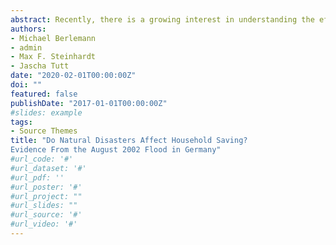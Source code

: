 ```yaml
---
abstract: Recently, there is a growing interest in understanding the effects of life experiences on financial decision making. An underexplored question is whether and how natural disasters affect household saving behavior. For this purpose, we exploit a natural experiment stemming from the European Flood of August 2002. Combining micro data with geo-coded flood maps allows us to analyze the causal impact of flood exposure on household savings within a differences-in-differences setting. We find that flood exposure depresses household saving behavior in the medium run. The most likely explanation is moral hazard induced by massive government support for affected households.
authors:
- Michael Berlemann
- admin
- Max F. Steinhardt
- Jascha Tutt
date: "2020-02-01T00:00:00Z"
doi: ""
featured: false
publishDate: "2017-01-01T00:00:00Z"
#slides: example
tags:
- Source Themes
title: "Do Natural Disasters Affect Household Saving? 
Evidence From the August 2002 Flood in Germany"
#url_code: '#'
#url_dataset: '#'
#url_pdf: ''
#url_poster: '#'
#url_project: ""
#url_slides: ""
#url_source: '#'
#url_video: '#'
---
```


